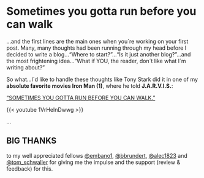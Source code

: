 # Sometimes you gotta run before you can walk

...and the first lines are the main ones when you´re working on your first post.
Many, many thoughts had been running through my head before I decided to write a blog…“Where to start?”…“Is it just another blog?”…and the most frightening idea…“What if YOU, the reader, don´t like what I´m writing about?”

So what...I´d like to handle these thoughts like Tony Stark did it in one of my **absolute favorite movies Iron Man (1)**, where he told **J.A.R.V.I.S.**:

<a href="https://youtu.be/1VrHeInDwwg" target="_blank">“SOMETIMES YOU GOTTA RUN BEFORE YOU CAN WALK.”</a>

{{< youtube 1VrHeInDwwg >}}

...

## **BIG THANKS**

to my well appreciated fellows <a href="https://twitter.com/embano1" target="_blank"> @embano1</a>,
<a href="https://twitter.com/bbrundert" target="_blank"> @bbrundert</a>,
<a href="https://twitter.com/Alec1823" target="_blank"> @alec1823</a> and
<a href="https://twitter.com/tom_schwaller" target="_blank"> @tom_schwaller</a> for giving me the impulse and the support (review & feedback) for this.
